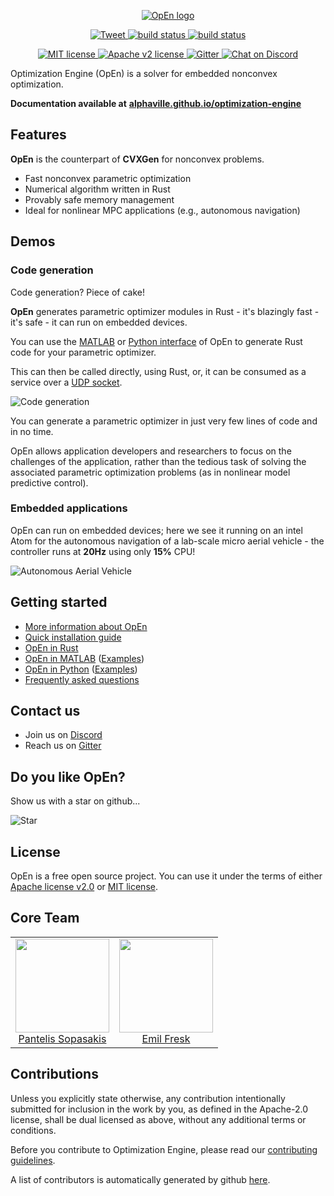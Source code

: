 <p align="center">
  <a href="https://alphaville.github.io/optimization-engine/">
    <img alt="OpEn logo" src="https://pbs.twimg.com/media/D1d8iOuXQAUFKJT.png:large">
  </a>
</p>

<p align="center">
  <a href="https://twitter.com/intent/tweet?text=Fast%20and%20accurate%20nonconvex%20optimization&url=https://alphaville.github.io/optimization-engine/&via=isToxic&hashtags=optimization,rustlang,matlab,python">
    <img alt="Tweet" src="https://img.shields.io/twitter/url/http/shields.io.svg?style=social">
  </a>
  <a href="https://travis-ci.org/alphaville/optimization-engine">
    <img alt="build status" src="https://travis-ci.org/alphaville/optimization-engine.svg?branch=master">
  </a>
  <a href="https://ci.appveyor.com/project/alphaville/optimization-engine/branch/master">
    <img alt="build status" src="https://ci.appveyor.com/api/projects/status/fy9tr4xmqq3ka4aj/branch/master?svg=true">
  </a>
</p>

<p align="center">
  <a href="https://lbesson.mit-license.org/">
    <img alt="MIT license" src="https://img.shields.io/badge/License-MIT-blue.svg">
  </a>
  <a href="https://github.com/alphaville/optimization-engine/blob/master/LICENSE-APACHE">
    <img alt="Apache v2 license" src="https://img.shields.io/badge/License-Apache%20v2-blue.svg">
  </a>
  <a href="https://gitter.im/alphaville/optimization-engine?utm_source=badge&utm_medium=badge&utm_campaign=pr-badge">
    <img alt="Gitter" src="https://badges.gitter.im/alphaville/optimization-engine.svg">
  </a>
  <a href="https://discord.gg/mfYpn4V">
    <img alt="Chat on Discord" src="https://img.shields.io/badge/chat-on%20discord-gold.svg">
  </a>
</p>

Optimization Engine (OpEn) is a solver for embedded nonconvex optimization.

**Documentation available at** [**alphaville.github.io/optimization-engine**](https://alphaville.github.io/optimization-engine/)

## Features

**OpEn** is the counterpart of **CVXGen** for nonconvex problems.

- Fast nonconvex parametric optimization
- Numerical algorithm written in Rust
- Provably safe memory management
- Ideal for nonlinear MPC applications (e.g., autonomous navigation)


## Demos

### Code generation

Code generation? Piece of cake!

**OpEn** generates parametric optimizer modules in Rust - it's blazingly fast - it's safe - it can run on embedded devices.

You can use the [MATLAB](https://alphaville.github.io/optimization-engine/docs/matlab-interface) or [Python interface](https://alphaville.github.io/optimization-engine/docs/python-interface) of OpEn to generate Rust code for your parametric optimizer.

This can then be called directly, using Rust, or, it can be consumed as a service over a [UDP socket](https://alphaville.github.io/optimization-engine/docs/udp-sockets).

![Code generation](https://raw.githubusercontent.com/alphaville/optimization-engine/master/website/static/img/115ba54c2ad0.gif "Easy Code Generation")

You can generate a parametric optimizer in just very few lines of code and in no time.

OpEn allows application developers and researchers to focus on the challenges of the application, rather than the tedious task of solving the associated parametric optimization problems (as in nonlinear model predictive control).

### Embedded applications
OpEn can run on embedded devices; here we see it running on an intel Atom for the autonomous navigation of a lab-scale micro aerial vehicle - the controller runs at **20Hz** using only **15%** CPU!

![Autonomous Aerial Vehicle](https://raw.githubusercontent.com/alphaville/optimization-engine/master/ "Fast NMPC of MAV")


## Getting started

- [More information about OpEn](https://alphaville.github.io/optimization-engine/docs/open-intro)
- [Quick installation guide](https://alphaville.github.io/optimization-engine/docs/installation)
- [OpEn in Rust](https://alphaville.github.io/optimization-engine/docs/openrust-basic)
- [OpEn in MATLAB](https://alphaville.github.io/optimization-engine/docs/matlab-interface)
([Examples](https://alphaville.github.io/optimization-engine/docs/matlab-examples))
- [OpEn in Python](https://alphaville.github.io/optimization-engine/docs/python-interface)
  ([Examples](https://alphaville.github.io/optimization-engine/docs/python-examples))
- [Frequently asked questions](https://alphaville.github.io/optimization-engine/docs/faq)

## Contact us

- Join us on [Discord](https://discord.gg/mfYpn4V)
- Reach us on [Gitter](https://gitter.im/alphaville/optimization-engine)

## Do you like OpEn?

Show us with a star on github...

![Star](https://media.giphy.com/media/ZxblqUVrPVmcqATkC4/giphy.gif)

## License

OpEn is a free open source project. You can use it under the terms of either [Apache license v2.0](LICENSE-APACHE) or [MIT license](LICENSE-MIT).


## Core Team

<table>
  <tbody>
    <tr>
      <td align="center" valign="top">
        <img width="150" height="150" src="https://github.com/alphaville.png?s=100">
        <br>
        <a href="https://alphaville.github.io">Pantelis Sopasakis</a> 
      </td>
      <td align="center" valign="top">
        <img width="150" height="150" src="https://github.com/korken89.png?s=100">
        <br>
        <a href="https://github.com/korken89">Emil Fresk</a>     
      </td>      
     </tr>
  </tbody>
</table>



## Contributions

Unless you explicitly state otherwise, any contribution intentionally submitted for inclusion in the work by you, as defined in the Apache-2.0 license, shall be dual licensed as above, without any additional terms or conditions.

Before you contribute to Optimization Engine, please read our [contributing guidelines](https://alphaville.github.io/optimization-engine/docs/contributing).

A list of contributors is automatically generated by github [here](https://github.com/alphaville/optimization-engine/graphs/contributors).
